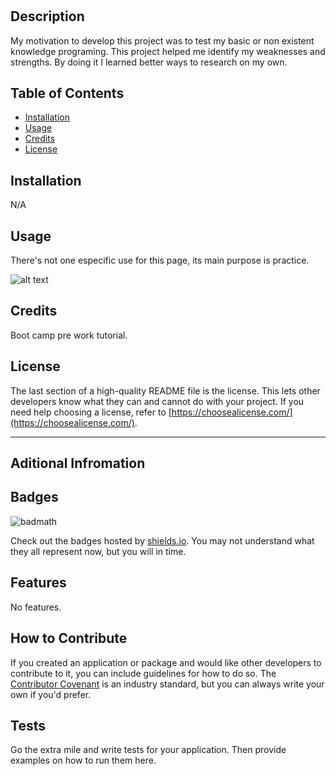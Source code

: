 # <Pre-work Study Guide>

## Description

My motivation to develop this project was to test my basic or non existent knowledge programing.
This project helped me identify my weaknesses and strengths.
By doing it I learned better ways to research on my own.

## Table of Contents


- [Installation](#installation)
- [Usage](#usage)
- [Credits](#credits)
- [License](#license)

## Installation

N/A

## Usage

There's not one especific use for this page, its main purpose is practice.

![alt text](assets/images/screenshot.png)

## Credits

Boot camp pre work tutorial.

## License

The last section of a high-quality README file is the license. This lets other developers know what they can and cannot do with your project. If you need help choosing a license, refer to [https://choosealicense.com/](https://choosealicense.com/).

---

## Aditional Infromation

## Badges

![badmath](https://img.shields.io/github/languages/top/nielsenjared/badmath)

Check out the badges hosted by [shields.io](https://shields.io/). You may not understand what they all represent now, but you will in time.

## Features

No features.

## How to Contribute

If you created an application or package and would like other developers to contribute to it, you can include guidelines for how to do so. The [Contributor Covenant](https://www.contributor-covenant.org/) is an industry standard, but you can always write your own if you'd prefer.

## Tests

Go the extra mile and write tests for your application. Then provide examples on how to run them here.
